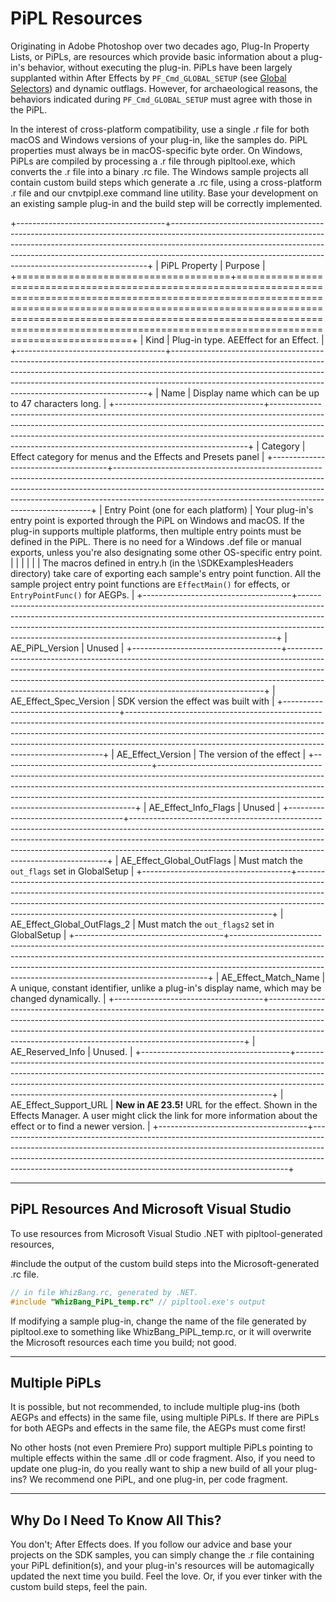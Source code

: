 # PiPL Resources

Originating in Adobe Photoshop over two decades ago, Plug-In Property Lists, or PiPLs, are resources which provide basic information about a plug-in's behavior, without executing the plug-in. PiPLs have been largely supplanted within After Effects by `PF_Cmd_GLOBAL_SETUP` (see [Global Selectors](../effect-basics/command-selectors.md)) and dynamic outflags. However, for archaeological reasons, the behaviors indicated during `PF_Cmd_GLOBAL_SETUP` must agree with those in the PiPL.

In the interest of cross-platform compatibility, use a single .r file for both macOS and Windows versions of your plug-in, like the samples do. PiPL properties must always be in macOS-specific byte order. On Windows, PiPLs are compiled by processing a .r file through pipltool.exe, which converts the .r file into a binary .rc file. The Windows sample projects all contain custom build steps which generate a .rc file, using a cross-platform .r file and our cnvtpipl.exe command line utility. Base your development on an existing sample plug-in and the build step will be correctly implemented.

+-------------------------------------+------------------------------------------------------------------------------------------------------------------------------------------------------------------------------------------------------------------------------------------------------------------------------------------------------------------+
|            PiPL Property            |                                                                                                                                                     Purpose                                                                                                                                                      |
+=====================================+==================================================================================================================================================================================================================================================================================================================+
| Kind                                | Plug-in type. AEEffect for an Effect.                                                                                                                                                                                                                                                                            |
+-------------------------------------+------------------------------------------------------------------------------------------------------------------------------------------------------------------------------------------------------------------------------------------------------------------------------------------------------------------+
| Name                                | Display name which can be up to 47 characters long.                                                                                                                                                                                                                                                              |
+-------------------------------------+------------------------------------------------------------------------------------------------------------------------------------------------------------------------------------------------------------------------------------------------------------------------------------------------------------------+
| Category                            | Effect category for menus and the Effects and Presets panel                                                                                                                                                                                                                                                      |
+-------------------------------------+------------------------------------------------------------------------------------------------------------------------------------------------------------------------------------------------------------------------------------------------------------------------------------------------------------------+
| Entry Point (one for each platform) | Your plug-in's entry point is exported through the PiPL on Windows and macOS. If the plug-in supports multiple platforms, then multiple entry points must be defined in the PiPL. There is no need for a Windows .def file or manual exports, unless you're also designating some other OS-specific entry point. |
|                                     |                                                                                                                                                                                                                                                                                                                  |
|                                     | The macros defined in entry.h (in the \\SDKExamplesHeaders directory) take care of exporting each sample's entry point function. All the sample project entry point functions are `EffectMain()` for effects, or `EntryPointFunc()` for AEGPs.                                                                   |
+-------------------------------------+------------------------------------------------------------------------------------------------------------------------------------------------------------------------------------------------------------------------------------------------------------------------------------------------------------------+
| AE_PiPL_Version                     | Unused                                                                                                                                                                                                                                                                                                           |
+-------------------------------------+------------------------------------------------------------------------------------------------------------------------------------------------------------------------------------------------------------------------------------------------------------------------------------------------------------------+
| AE_Effect_Spec_Version              | SDK version the effect was built with                                                                                                                                                                                                                                                                            |
+-------------------------------------+------------------------------------------------------------------------------------------------------------------------------------------------------------------------------------------------------------------------------------------------------------------------------------------------------------------+
| AE_Effect_Version                   | The version of the effect                                                                                                                                                                                                                                                                                        |
+-------------------------------------+------------------------------------------------------------------------------------------------------------------------------------------------------------------------------------------------------------------------------------------------------------------------------------------------------------------+
| AE_Effect_Info_Flags                | Unused                                                                                                                                                                                                                                                                                                           |
+-------------------------------------+------------------------------------------------------------------------------------------------------------------------------------------------------------------------------------------------------------------------------------------------------------------------------------------------------------------+
| AE_Effect_Global_OutFlags           | Must match the `out_flags` set in GlobalSetup                                                                                                                                                                                                                                                                    |
+-------------------------------------+------------------------------------------------------------------------------------------------------------------------------------------------------------------------------------------------------------------------------------------------------------------------------------------------------------------+
| AE_Effect_Global_OutFlags_2         | Must match the `out_flags2` set in GlobalSetup                                                                                                                                                                                                                                                                   |
+-------------------------------------+------------------------------------------------------------------------------------------------------------------------------------------------------------------------------------------------------------------------------------------------------------------------------------------------------------------+
| AE_Effect_Match_Name                | A unique, constant identifier, unlike a plug-in's display name, which may be changed dynamically.                                                                                                                                                                                                                |
+-------------------------------------+------------------------------------------------------------------------------------------------------------------------------------------------------------------------------------------------------------------------------------------------------------------------------------------------------------------+
| AE_Reserved_Info                    | Unused.                                                                                                                                                                                                                                                                                                          |
+-------------------------------------+------------------------------------------------------------------------------------------------------------------------------------------------------------------------------------------------------------------------------------------------------------------------------------------------------------------+
| AE_Effect_Support_URL               | **New in AE 23.5!** URL for the effect. Shown in the Effects Manager. A user might click the link for more information about the effect or to find a newer version.                                                                                                                                              |
+-------------------------------------+------------------------------------------------------------------------------------------------------------------------------------------------------------------------------------------------------------------------------------------------------------------------------------------------------------------+

---

## PiPL Resources And Microsoft Visual Studio

To use resources from Microsoft Visual Studio .NET with pipltool-generated resources,

#include the output of the custom build steps into the Microsoft-generated .rc file.

```cpp
// in file WhizBang.rc, generated by .NET.
#include "WhizBang_PiPL_temp.rc" // pipltool.exe's output
```

If modifying a sample plug-in, change the name of the file generated by pipltool.exe to something like WhizBang_PiPL_temp.rc, or it will overwrite the Microsoft resources each time you build; not good.

---

## Multiple PiPLs

It is possible, but not recommended, to include multiple plug-ins (both AEGPs and effects) in the same file, using multiple PiPLs. If there are PiPLs for both AEGPs and effects in the same file, the AEGPs must come first!

No other hosts (not even Premiere Pro) support multiple PiPLs pointing to multiple effects within the same .dll or code fragment. Also, if you need to update one plug-in, do you really want to ship a new build of all your plug-ins? We recommend one PiPL, and one plug-in, per code fragment.

---

## Why Do I Need To Know All This?

You don't; After Effects does. If you follow our advice and base your projects on the SDK samples, you can simply change the .r file containing your PiPL definition(s), and your plug-in's resources will be automagically updated the next time you build. Feel the love. Or, if you ever tinker with the custom build steps, feel the pain.

